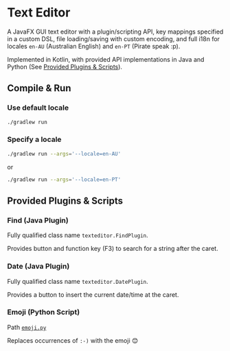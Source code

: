 # Text Editor

A JavaFX GUI text editor with a plugin/scripting API, key mappings specified in a custom DSL, file 
loading/saving with custom encoding, and full i18n for locales `en-AU` (Australian English) and 
`en-PT` (Pirate speak :p).

Implemented in Kotlin, with provided API implementations in Java and Python (See 
[Provided Plugins & Scripts](#provided-plugins--scripts)).

## Compile & Run

### Use default locale

```sh
./gradlew run
```

### Specify a locale

```sh
./gradlew run --args='--locale=en-AU'
```

or

```sh
./gradlew run --args='--locale=en-PT'
```

## Provided Plugins & Scripts

### Find (Java Plugin)

Fully qualified class name `texteditor.FindPlugin`.

Provides button and function key (F3) to search for a string after the caret.

### Date (Java Plugin)

Fully qualified class name `texteditor.DatePlugin`.

Provides a button to insert the current date/time at the caret.

### Emoji (Python Script)

Path [`emoji.py`](emoji.py)

Replaces occurrences of `:-)` with the emoji 😊
